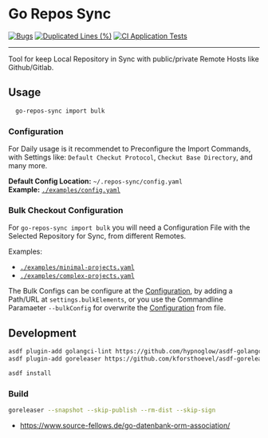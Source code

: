 # Go Repos Sync

[![Bugs](https://sonarcloud.io/api/project_badges/measure?project=nolte_go-repos-sync&metric=bugs)](https://sonarcloud.io/dashboard?id=nolte_go-repos-sync) [![Duplicated Lines (%)](https://sonarcloud.io/api/project_badges/measure?project=nolte_go-repos-sync&metric=duplicated_lines_density)](https://sonarcloud.io/dashboard?id=nolte_go-repos-sync) [![CI Application Tests](https://github.com/nolte/go-repos-sync/actions/workflows/build-application.yaml/badge.svg)](https://github.com/nolte/go-repos-sync/actions/workflows/build-application.yaml)

---

Tool for keep Local Repository in Sync with public/private Remote Hosts like Github/Gitlab.

## Usage

```sh
  go-repos-sync import bulk
```

### Configuration

For Daily usage is it recommendet to Preconfigure the Import Commands, with Settings like: `Default Checkut Protocol`, `Checkut Base Directory`, and many more.

**Default Config Location:** `~/.repos-sync/config.yaml`  
**Example:** [`./examples/config.yaml`](./examples/config.yaml)

### Bulk Checkout Configuration

For `go-repos-sync import bulk` you will need a Configuration File with the Selected Repository for Sync, from different Remotes.

Examples:  
 - [`./examples/minimal-projects.yaml`](./examples/minimal-projects.yaml)
 - [`./examples/complex-projects.yaml`](./examples/complex-projects.yaml)

The Bulk Configs can be configure at the [Configuration](#configuration), by adding a Path/URL at `settings.bulkElements`, or you use the Commandline Paramaeter `--bulkConfig` for overwrite the [Configuration](#configuration) from file.


## Development

```sh
asdf plugin-add golangci-lint https://github.com/hypnoglow/asdf-golangci-lint.git
asdf plugin-add goreleaser https://github.com/kforsthoevel/asdf-goreleaser.git

asdf install
```


### Build


```sh
goreleaser --snapshot --skip-publish --rm-dist --skip-sign
```



* https://www.source-fellows.de/go-datenbank-orm-association/
